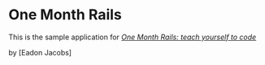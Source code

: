 # One Month Rails

This is the sample application for 
[*One Month Rails: teach yourself to code*](http://onemonthrails.com)

by [Eadon Jacobs]